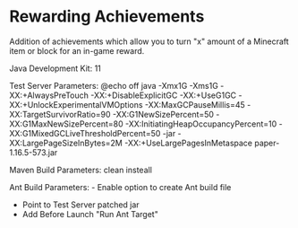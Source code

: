 # Rewarding Achievements
Addition of achievements which allow you to turn "x" amount of a Minecraft item or block for an in-game reward.

Java Development Kit: 11

Test Server Parameters:
@echo off
java -Xmx1G -Xms1G -XX:+AlwaysPreTouch -XX:+DisableExplicitGC -XX:+UseG1GC -XX:+UnlockExperimentalVMOptions -XX:MaxGCPauseMillis=45 -XX:TargetSurvivorRatio=90 -XX:G1NewSizePercent=50 -XX:G1MaxNewSizePercent=80 -XX:InitiatingHeapOccupancyPercent=10 -XX:G1MixedGCLiveThresholdPercent=50 -jar -XX:LargePageSizeInBytes=2M -XX:+UseLargePagesInMetaspace paper-1.16.5-573.jar

Maven Build Parameters: clean insteall

Ant Build Parameters: - Enable option to create Ant build file
  - Point to Test Server patched jar
  - Add Before Launch "Run Ant Target"
